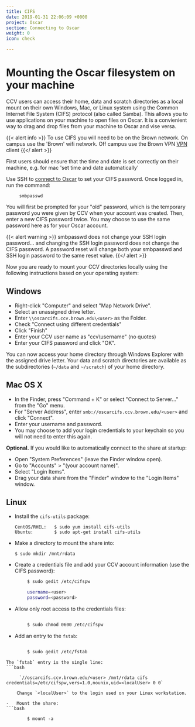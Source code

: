```yaml
---
title: CIFS
date: 2019-01-31 22:06:09 +0000
project: Oscar
section: Connecting to Oscar
weight: 0
icon: check

---
```

# Mounting the Oscar filesystem on your machine

CCV users can access their home, data and scratch directories as a local
mount on their own Windows, Mac, or Linux system using the Common
Internet File System (CIFS) protocol (also called Samba). This allows you
to use applications on your machine to open files on Oscar.  It is a
convienient way to drag and drop files from your machine to Oscar and
vise versa.

{{< alert info >}}
To use CIFS you will need to be on the Brown network. On campus use the 'Brown' wifi network.
Off campus use the Brown VPN [VPN](https://vpn.brown.edu) client
{{</ alert >}}

First users should ensure that the time and date is set correctly on
their machine, e.g. for mac 'set time and date automatically'

Use SSH to [connect to Oscar](/doc/getting-started) to set your CIFS
password. Once logged in, run the command:

```shell
     smbpasswd
```

You will first be prompted for your "old" password, which is the
temporary password you were given by CCV when your account was created.
Then, enter a new CIFS password twice. You may choose to use the same
password here as for your Oscar account.

{{< alert warning >}}
smbpasswd does not change your SSH login password... and
changing the SSH login password does not change the CIFS password.
A password reset will change both your smbpasswd and SSH login password
to the same reset value.
{{</ alert >}}

Now you are ready to mount your CCV directories locally using the
following instructions based on your operating system:



## Windows


-   Right-click "Computer" and select "Map Network Drive".
-   Select an unassigned drive letter.
-   Enter `\\oscarcifs.ccv.brown.edu\<user>` as the Folder.
-   Check "Connect using different credentials"
-   Click "Finish"
-   Enter your CCV user name as "ccv\\username" (no quotes)
-   Enter your CIFS password and click "OK".

You can now access your home directory through Windows Explorer with the
assigned drive letter. Your data and scratch directories are available
as the subdirectories (`~/data` and `~/scratch`) of your home directory.



## Mac OS X

-   In the Finder, press "Command + K" or select "Connect to Server..."
    from the "Go" menu.
-   For "Server Address", enter `smb://oscarcifs.ccv.brown.edu/<user>`
    and click "Connect".
-   Enter your username and password.
-   You may choose to add your login credentials to your keychain so you
    will not need to enter this again.

**Optional.** If you would like to automatically connect to the share at
startup:

-   Open "System Preferences" (leave the Finder window open).
-   Go to "Accounts" &gt; "(your account name)".
-   Select "Login Items".
-   Drag your data share from the "Finder" window to the "Login Items"
    window.



## Linux


-   Install the `cifs-utils` package:

        CentOS/RHEL:   $ sudo yum install cifs-utils
        Ubuntu:        $ sudo apt-get install cifs-utils

-   Make a directory to mount the share into:

        $ sudo mkdir /mnt/rdata

-   Create a credentials file and add your CCV account information (use
    the CIFS password):
```bash
        $ sudo gedit /etc/cifspw

        username=<user>
        password=<password>
```
-   Allow only root access to the credentials files:
```bash

        $ sudo chmod 0600 /etc/cifspw
```
-   Add an entry to the `fstab`:
```bash

        $ sudo gedit /etc/fstab
```
    The `fstab` entry is the single line:
    ```bash

         `//oscarcifs.ccv.brown.edu/<user> /mnt/rdata cifs credentials=/etc/cifspw,vers=1.0,nounix,uid=<localUser> 0 0`
```
    Change `<localUser>` to the login used on your Linux workstation.

-   Mount the share:
```bash

        $ mount -a
```